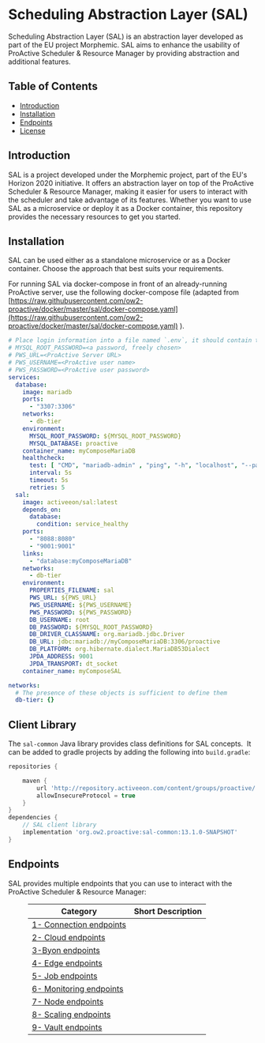 # Scheduling Abstraction Layer (SAL)

Scheduling Abstraction Layer (SAL) is an abstraction layer developed as part of the EU project Morphemic. SAL aims to enhance the usability of ProActive Scheduler &amp; Resource Manager by providing abstraction and additional features.

## Table of Contents

*   [Introduction](https://openproject.nebulouscloud.eu/projects/nebulous-collaboration-hub/wiki/deployment-manager-sal-1/#introduction)
*   [Installation](https://openproject.nebulouscloud.eu/projects/nebulous-collaboration-hub/wiki/deployment-manager-sal-1/#installation)
*   [Endpoints](https://openproject.nebulouscloud.eu/projects/nebulous-collaboration-hub/wiki/deployment-manager-sal-1/#endpoints)
*   [License](https://openproject.nebulouscloud.eu/projects/nebulous-collaboration-hub/wiki/deployment-manager-sal-1/#license)

## Introduction

SAL is a project developed under the Morphemic project, part of the EU&#39;s Horizon 2020 initiative. It offers an abstraction layer on top of the ProActive Scheduler &amp; Resource Manager, making it easier for users to interact with the scheduler and take advantage of its features. Whether you want to use SAL as a microservice or deploy it as a Docker container, this repository provides the necessary resources to get you started.

## Installation

SAL can be used either as a standalone microservice or as a Docker container. Choose the approach that best suits your requirements.

For running SAL via docker-compose in front of an already-running ProActive server, use the following docker-compose file (adapted from [https://raw.githubusercontent.com/ow2-proactive/docker/master/sal/docker-compose.yaml](https://raw.githubusercontent.com/ow2-proactive/docker/master/sal/docker-compose.yaml) ).

```yaml
# Place login information into a file named `.env`, it should contain the following:
# MYSQL_ROOT_PASSWORD=<a password, freely chosen>
# PWS_URL=<ProActive Server URL>
# PWS_USERNAME=<ProActive user name>
# PWS_PASSWORD=<ProActive user password>
services:
  database:
    image: mariadb
    ports:
      - "3307:3306"
    networks:
      - db-tier
    environment:
      MYSQL_ROOT_PASSWORD: ${MYSQL_ROOT_PASSWORD}
      MYSQL_DATABASE: proactive
    container_name: myComposeMariaDB
    healthcheck:
      test: [ "CMD", "mariadb-admin" , "ping", "-h", "localhost", "--password=${MYSQL_ROOT_PASSWORD}" ]
      interval: 5s
      timeout: 5s
      retries: 5
  sal:
    image: activeeon/sal:latest
    depends_on:
      database:
        condition: service_healthy
    ports:
      - "8088:8080"
      - "9001:9001"
    links:
      - "database:myComposeMariaDB"
    networks:
      - db-tier
    environment:
      PROPERTIES_FILENAME: sal
      PWS_URL: ${PWS_URL}
      PWS_USERNAME: ${PWS_USERNAME}
      PWS_PASSWORD: ${PWS_PASSWORD}
      DB_USERNAME: root
      DB_PASSWORD: ${MYSQL_ROOT_PASSWORD}
      DB_DRIVER_CLASSNAME: org.mariadb.jdbc.Driver
      DB_URL: jdbc:mariadb://myComposeMariaDB:3306/proactive
      DB_PLATFORM: org.hibernate.dialect.MariaDB53Dialect
      JPDA_ADDRESS: 9001
      JPDA_TRANSPORT: dt_socket
    container_name: myComposeSAL

networks:
  # The presence of these objects is sufficient to define them
  db-tier: {}
```

## Client Library

The `sal-common` Java library provides class definitions for SAL concepts.  It can be added to gradle projects by adding the following into `build.gradle`:

```groovy
repositories {

    maven {
        url 'http://repository.activeeon.com/content/groups/proactive/'
        allowInsecureProtocol = true
    }
}
dependencies {
    // SAL client library
    implementation 'org.ow2.proactive:sal-common:13.1.0-SNAPSHOT'
}
```

## Endpoints

SAL provides multiple endpoints that you can use to interact with the ProActive Scheduler &amp; Resource Manager:

<figure class="table op-uc-figure_align-center op-uc-figure">
    <table class="op-uc-table">
        <thead class="op-uc-table--head">
            <tr class="op-uc-table--row">
                <th class="op-uc-p op-uc-table--cell op-uc-table--cell_head">Category</th>
                <th class="op-uc-p op-uc-table--cell op-uc-table--cell_head">Short Description</th>
            </tr>
        </thead>
        <tbody>
            <tr class="op-uc-table--row">
                <td class="op-uc-p op-uc-table--cell">
                    <a class="op-uc-link" href="https://github.com/ow2-proactive/scheduling-abstraction-layer/blob/master/documentation/1-connection-endpoints.md">1- Connection endpoints</a>
                </td>
                <td class="op-uc-p op-uc-table--cell"></td>
            </tr>
            <tr class="op-uc-table--row">
                <td class="op-uc-p op-uc-table--cell">
                    <a class="op-uc-link" href="https://github.com/ow2-proactive/scheduling-abstraction-layer/blob/master/documentation/2-clouds-endpoints.md">2- Cloud endpoints</a>
                </td>
                <td class="op-uc-p op-uc-table--cell"></td>
            </tr>
            <tr class="op-uc-table--row">
                <td class="op-uc-p op-uc-table--cell">
                    <a class="op-uc-link" href="https://github.com/ow2-proactive/scheduling-abstraction-layer/blob/master/documentation/3-byon-endpoints.md">3-Byon endpoints</a>
                </td>
                <td class="op-uc-p op-uc-table--cell"></td>
            </tr>
            <tr class="op-uc-table--row">
                <td class="op-uc-p op-uc-table--cell">
                    <a class="op-uc-link" href="https://github.com/ow2-proactive/scheduling-abstraction-layer/blob/master/documentation/4-edge-endpoints.md">4- Edge endpoints</a>
                </td>
                <td class="op-uc-p op-uc-table--cell"></td>
            </tr>
            <tr class="op-uc-table--row">
                <td class="op-uc-p op-uc-table--cell">
                    <a class="op-uc-link" href="https://github.com/ow2-proactive/scheduling-abstraction-layer/blob/master/documentation/5-job-endpoints.md">5- Job endpoints</a>
                </td>
                <td class="op-uc-p op-uc-table--cell"></td>
            </tr>
            <tr class="op-uc-table--row">
                <td class="op-uc-p op-uc-table--cell">
                    <a class="op-uc-link" href="https://github.com/ow2-proactive/scheduling-abstraction-layer/blob/master/documentation/6-monitoring-endpoints.md">6- Monitoring endpoints</a>
                </td>
                <td class="op-uc-p op-uc-table--cell"></td>
            </tr>
            <tr class="op-uc-table--row">
                <td class="op-uc-p op-uc-table--cell">
                    <a class="op-uc-link" href="https://github.com/ow2-proactive/scheduling-abstraction-layer/blob/master/documentation/7-node-endpoints.md">7- Node endpoints</a>
                </td>
                <td class="op-uc-p op-uc-table--cell"></td>
            </tr>
            <tr class="op-uc-table--row">
                <td class="op-uc-p op-uc-table--cell">
                    <a class="op-uc-link" href="https://github.com/ow2-proactive/scheduling-abstraction-layer/blob/master/documentation/8-scaling-endpoints.md">8- Scaling endpoints</a>
                </td>
                <td class="op-uc-p op-uc-table--cell"></td>
            </tr>
            <tr class="op-uc-table--row">
                <td class="op-uc-p op-uc-table--cell">
                    <a class="op-uc-link" href="https://github.com/ow2-proactive/scheduling-abstraction-layer/blob/master/documentation/9-vault-endpoints">9- Vault endpoints</a>
                </td>
                <td class="op-uc-p op-uc-table--cell"></td>
            </tr>
        </tbody>
    </table>
</figure>
